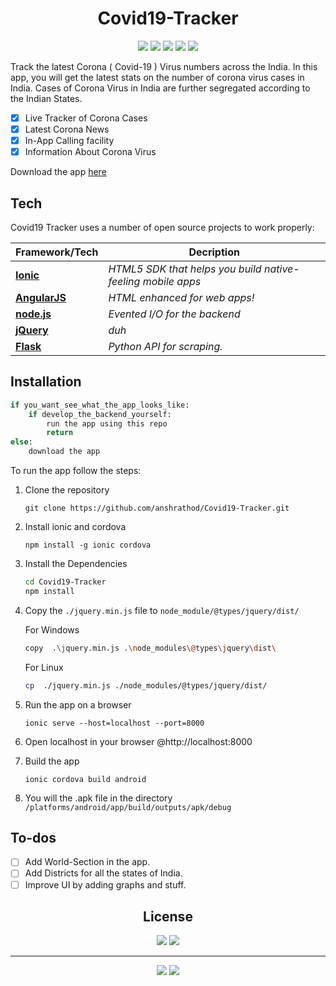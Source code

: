 <div align="center">

# Covid19-Tracker

[![](https://img.shields.io/badge/MADE%20WITH-IONIC-blue?style=for-the-badge&logo=ionic&labelColor=000000&color=3880FF)](https://ionicframework.com/) [![](https://img.shields.io/badge/BUILT%20FOR-ANDROID-blue?style=for-the-badge&logo=android&labelColor=000000&color=3DDC84&logoColor=3DDC84)](https://flask.palletsprojects.com/en/1.1.x/) [![](https://img.shields.io/badge/MADE%20USING-FLASK-blue?style=for-the-badge&logo=flask&labelColor=000000&color=blue&logoColor=ffffff)](https://flask.palletsprojects.com/en/1.1.x/) [![](https://img.shields.io/badge/MADE%20USING-ANGULARJS-blue?style=for-the-badge&logo=angularjs&labelColor=000000&color=E23237&logoColor=E23237)](https://angular.io/)  [![](https://img.shields.io/badge/IDE-VISUAL%20STUDIO%20CODE-blue?style=for-the-badge&logo=visual-studio-code&labelColor=000000&color=007ACC&logoColor=ffffff)](https://code.visualstudio.com/)
</div>

Track the latest Corona ( Covid-19 ) Virus numbers across the India.
In this app, you will get the latest stats on the number of corona virus cases in India.
Cases of Corona Virus in India are further segregated according to the Indian States.

- [x] Live Tracker of Corona Cases
- [x] Latest Corona News
- [x] In-App Calling facility
- [x] Information About Corona Virus

Download the app [here](https://bit.ly/coronavirus106)

## Tech

Covid19 Tracker uses a number of open source projects to work properly:

| Framework/Tech	| Decription |
|------------------------------------------------------	|-----------------------------------------------------------	|
| **[Ionic](https://ionicframework.com/)** 	| *HTML5 SDK that helps you build native-feeling mobile apps*	|
| **[AngularJS](https://angular.io/)** 	| *HTML enhanced for web apps!*	|
| **[node.js](https://nodejs.org/en/)** 	| *Evented I/O for the backend*	|
| **[jQuery](https://jquery.com/)** 	| *duh*	|
| **[Flask](https://flask.palletsprojects.com/en/1.1.x/)** 	| *Python API for scraping.*	|

## Installation

```python
if you_want_see_what_the_app_looks_like:
    if develop_the_backend_yourself:
        run the app using this repo
        return
else:
    download the app
```

To run the app follow the steps:

1. Clone the repository

    ```shell
    git clone https://github.com/anshrathod/Covid19-Tracker.git
    ```

2. Install ionic and cordova

    ```shell
    npm install -g ionic cordova
    ```
4. Install the Dependencies

    ```sh
    cd Covid19-Tracker
    npm install
    ```
5. Copy the `./jquery.min.js` file to `node_module/@types/jquery/dist/`
    
    For Windows
    ```sh
    copy  .\jquery.min.js .\node_modules\@types\jquery\dist\
    ```
    For Linux 
    ```sh
    cp  ./jquery.min.js ./node_modules/@types/jquery/dist/
    ```

5. Run the app on a browser

    ```shell
    ionic serve --host=localhost --port=8000
    ```

6. Open localhost in your browser @http://localhost:8000

7. Build the app

    ```shell
    ionic cordova build android
    ```

8. You will the .apk file in the directory `/platforms/android/app/build/outputs/apk/debug`

## To-dos

 - [ ]  Add World-Section in the app.
 - [ ] Add Districts for all the states of India.
 - [ ] Improve UI by adding graphs and stuff.

<div align="center">

## License

[![](https://img.shields.io/badge/LICENSE-MIT-blue?style=for-the-badge&labelColor=099c77&color=335163)](https://opensource.org/licenses/MIT) [![](https://img.shields.io/badge/CERTIFIED%20BY-SNOOP%20LION-blue?style=for-the-badge&&labelColor=050505&color=b31755&logoColor=ffffff)](#) 


-----

[![](https://img.shields.io/badge/MADE%20BY%20ANSH-WITH%20LOVE-blue?style=for-the-badge&labelColor=64c486&color=244224)](#) [![](https://img.shields.io/badge/STAY%20HOME-STAY%20SAFE-blue?style=for-the-badge&labelColor=64c&color=317)](#)

</div>
